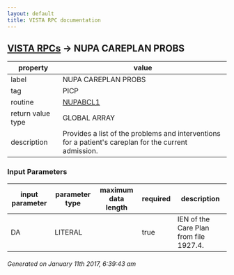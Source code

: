 ```yaml
---
layout: default
title: VISTA RPC documentation
---
```




## [VISTA RPCs](TableOfContent.md) &#8594; NUPA CAREPLAN PROBS 

 property | value 
--- | --- 
 label | NUPA CAREPLAN PROBS
 tag | PICP
 routine | [NUPABCL1](http://code.osehra.org/dox/Routine_NUPABCL1_source.html)
 return value type | GLOBAL ARRAY
 description | Provides a list of the problems and interventions for a patient's careplan for the current admission.

### Input Parameters

| input parameter | parameter type | maximum data length | required | description | 
| --- | --- | --- | --- | --- | 
| DA  | LITERAL |  | true | IEN of the Care Plan from file 1927.4. | 




 ###### Generated on January 11th 2017, 6:39:43 am